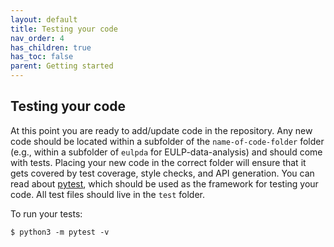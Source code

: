 ```yaml
---
layout: default
title: Testing your code
nav_order: 4
has_children: true
has_toc: false
parent: Getting started
---
```


Testing your code
-----------------
At this point you are ready to add/update code in the repository. Any new code should be located within a subfolder of the `name-of-code-folder` folder (e.g., within a subfolder of `eulpda` for EULP-data-analysis) and should come with tests. Placing your new code in the correct folder will ensure that it gets covered by test coverage, style checks, and API generation. You can read about [pytest](https://docs.pytest.org/en/latest/), which should be used as the framework for testing your code. All test files should live in the `test` folder.

To run your tests:
```
$ python3 -m pytest -v
```